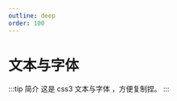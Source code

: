 ```yaml
---
outline: deep
order: 100
---
```


# 文本与字体

<ArticleMetadata />

:::tip 简介
这是 css3 文本与字体 ，方便复制捏。
:::

<LastUpdated time="2024/11/1 12:00:00"/>
